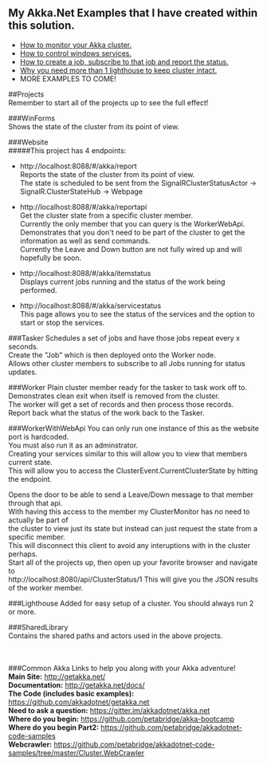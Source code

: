 ## My Akka.Net Examples that I have created within this solution.

* [How to monitor your Akka cluster.](https://github.com/cgstevens/Akka.Cluster.Monitor/wiki/Cluster-Monitor)
* [How to control windows services.](https://github.com/cgstevens/Akka.Cluster.Monitor/wiki/AkkaServicesControl)
* [How to create a job, subscribe to that job and report the status.](https://github.com/cgstevens/Akka.Cluster.Monitor/wiki/Job-Workers)
* [Why you need more than 1 lighthouse to keep cluster intact.](https://github.com/cgstevens/Akka.Cluster.Monitor/wiki/Seed-Nodes)
* MORE EXAMPLES TO COME!

##Projects  
Remember to start all of the projects up to see the full effect!  

###WinForms  
Shows the state of the cluster from its point of view.  

###Website  
#####This project has 4 endpoints:  
* http://localhost:8088/#/akka/report  
	Reports the state of the cluster from its point of view.  
	The state is scheduled to be sent from the SignalRClusterStatusActor -> SignalR.ClusterStateHub -> Webpage  
	
* http://localhost:8088/#/akka/reportapi  
	Get the cluster state from a specific cluster member.  
	Currently the only member that you can query is the WorkerWebApi.  
	Demonstrates that you don't need to be part of the cluster to get the information as well as send commands.  
	Currently the Leave and Down button are not fully wired up and will hopefully be soon.  
	
* http://localhost:8088/#/akka/itemstatus  
	Displays current jobs running and the status of the work being performed.  
	
* http://localhost:8088/#/akka/servicestatus  
	This page allows you to see the status of the services and the option to start or stop the services.	

###Tasker
Schedules a set of jobs and have those jobs repeat every x seconds.  
Create the "Job" which is then deployed onto the Worker node.  
Allows other cluster members to subscribe to all Jobs running for status updates.   
		
###Worker
Plain cluster member ready for the tasker to task work off to.  
Demonstrates clean exit when itself is removed from the cluster.  
The worker will get a set of records and then process those records.  
Report back what the status of the work back to the Tasker.  

###WorkerWithWebApi
You can only run one instance of this as the website port is hardcoded.  
You must also run it as an adminstrator.  
Creating your services similar to this will allow you to view that members current state.  
This will allow you to access the ClusterEvent.CurrentClusterState by hitting the endpoint.  

Opens the door to be able to send a Leave/Down message to that member through that api.  
With having this access to the member my ClusterMonitor has no need to actually be part of   
the cluster to view just its state but instead can just request the state from a specific member.   
This will disconnect this client to avoid any interuptions with in the cluster perhaps.  
Start all of the projects up, then open up your favorite browser and navigate to  
http://localhost:8080/api/ClusterStatus/1
This will give you the JSON results of the worker member.  
		
###Lighthouse
Added for easy setup of a cluster.   You should always run 2 or more.  

###SharedLibrary  
Contains the shared paths and actors used in the above projects.  


<br/><br/>
###Common Akka Links to help you along with your Akka adventure!  
<b>Main Site:</b> http://getakka.net/  
<b>Documentation:</b> http://getakka.net/docs/  
<b>The Code (includes basic examples):</b> https://github.com/akkadotnet/getakka.net  
<b>Need to ask a question:</b> https://gitter.im/akkadotnet/akka.net  
<b>Where do you begin:</b> https://github.com/petabridge/akka-bootcamp  
<b>Where do you begin Part2:</b> https://github.com/petabridge/akkadotnet-code-samples  
<b>Webcrawler:</b> https://github.com/petabridge/akkadotnet-code-samples/tree/master/Cluster.WebCrawler  
